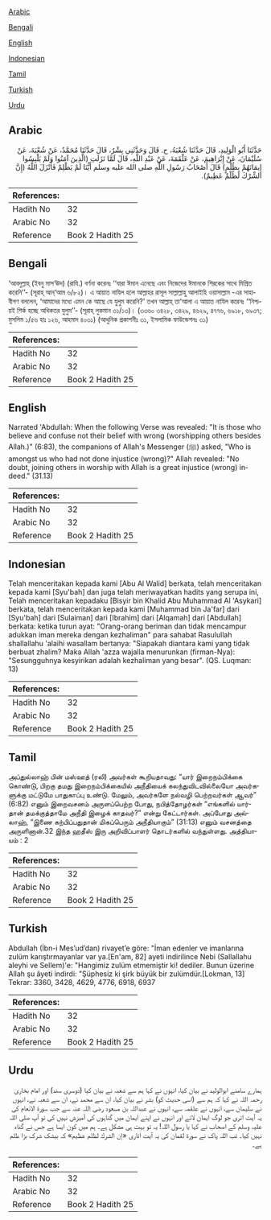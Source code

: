 [Arabic](#arabic)

[Bengali](#bengali)

[English](#english)

[Indonesian](#indonesian)

[Tamil](#tamil)

[Turkish](#turkish)

[Urdu](#urdu)

## Arabic


<div dir="rtl" lang="ar" style={{fontSize:'larger',backgroundColor:'#f8f9fa',padding:20}}>
حَدَّثَنَا أَبُو الْوَلِيدِ، قَالَ حَدَّثَنَا شُعْبَةُ، ح‏.‏ قَالَ وَحَدَّثَنِي بِشْرٌ، قَالَ حَدَّثَنَا مُحَمَّدٌ، عَنْ شُعْبَةَ، عَنْ سُلَيْمَانَ، عَنْ إِبْرَاهِيمَ، عَنْ عَلْقَمَةَ، عَنْ عَبْدِ اللَّهِ، قَالَ لَمَّا نَزَلَتِ ‏(‏الَّذِينَ آمَنُوا وَلَمْ يَلْبِسُوا إِيمَانَهُمْ بِظُلْمٍ‏)‏ قَالَ أَصْحَابُ رَسُولِ اللَّهِ صلى الله عليه وسلم أَيُّنَا لَمْ يَظْلِمْ فَأَنْزَلَ اللَّهُ ‏(‏إِنَّ الشِّرْكَ لَظُلْمٌ عَظِيمٌ‏)‏‏.‏
</div>
<div style={{backgroundColor:'#f8f9fa',padding:20, marginBottom: 10}}><table> <thead> <tr> <th>References:</th> <th></th> </tr> </thead> <tbody><tr><td>Hadith No</td><td>32</td></tr><tr><td>Arabic No</td><td>32</td></tr><tr><td>Reference</td><td>Book 2 Hadith 25</td></tr></tbody></table></div>

## Bengali


<div dir="ltr" lang="bn" style={{fontSize:'larger',backgroundColor:'#f8f9fa',padding:20}}>
‘আবদুল্লাহ্ (ইবনু মাস‘ঊদ) (রাযি.) বর্ণনা করেনঃ ‘‘যারা ঈমান এনেছে এবং নিজেদের ঈমানকে শিরকের সাথে মিশ্রিত করেনি’’- (সূরাহ্ আন্‘আম ৬/৮২)। এ আয়াত নাযিল হলে আল্লাহর রাসূল সাল্লাল্লাহু আলাইহি ওয়াসাল্লাম -এর সাহাবীগণ বললেন, ‘আমাদের মধ্যে এমন কে আছে যে যুলুম করেনি?’ তখন আল্লাহ্ তা‘আলা এ আয়াত নাযিল করেনঃ ‘‘নিশ্চয়ই শির্ক হচ্ছে অধিকতর যুলুম’’- (সূরাহ্ লুকমান ৩১/১৩)। (৩৩৬০ ৩৪২৮, ৩৪২৯, ৪৬২৯, ৪৭৭৬, ৬৯১৮, ৬৯৩৭; মুসলিম ১/৫৬ হাঃ ১২৬, আহমাদ ৪০৩১) (আধুনিক প্রকাশনীঃ ৩১, ইসলামিক ফাউন্ডেশনঃ ৩১)
</div>
<div style={{backgroundColor:'#f8f9fa',padding:20, marginBottom: 10}}><table> <thead> <tr> <th>References:</th> <th></th> </tr> </thead> <tbody><tr><td>Hadith No</td><td>32</td></tr><tr><td>Arabic No</td><td>32</td></tr><tr><td>Reference</td><td>Book 2 Hadith 25</td></tr></tbody></table></div>

## English


<div dir="ltr" lang="en" style={{fontSize:'larger',backgroundColor:'#f8f9fa',padding:20}}>
Narrated 'Abdullah: When the following Verse was revealed: "It is those who believe and confuse not their belief with wrong (worshipping others besides Allah.)" (6:83), the companions of Allah's Messenger (ﷺ) asked, "Who is amongst us who had not done injustice (wrong)?" Allah revealed: "No doubt, joining others in worship with Allah is a great injustice (wrong) indeed." (31.13)
</div>
<div style={{backgroundColor:'#f8f9fa',padding:20, marginBottom: 10}}><table> <thead> <tr> <th>References:</th> <th></th> </tr> </thead> <tbody><tr><td>Hadith No</td><td>32</td></tr><tr><td>Arabic No</td><td>32</td></tr><tr><td>Reference</td><td>Book 2 Hadith 25</td></tr></tbody></table></div>

## Indonesian


<div dir="ltr" lang="id" style={{fontSize:'larger',backgroundColor:'#f8f9fa',padding:20}}>
Telah menceritakan kepada kami [Abu Al Walid] berkata, telah menceritakan kepada kami [Syu'bah] dan juga telah meriwayatkan hadits yang serupa ini, Telah menceritakan kepadaku [Bisyir bin Khalid Abu Muhammad Al 'Asykari] berkata, telah menceritakan kepada kami [Muhammad bin Ja'far] dari [Syu'bah] dari [Sulaiman] dari [Ibrahim] dari [Alqamah] dari [Abdullah] berkata: ketika turun ayat: "Orang-orang beriman dan tidak mencampur adukkan iman mereka dengan kezhaliman" para sahabat Rasulullah shallallahu 'alaihi wasallam bertanya: "Siapakah diantara kami yang tidak berbuat zhalim? Maka Allah 'azza wajalla menurunkan (firman-Nya): "Sesungguhnya kesyirikan adalah kezhaliman yang besar". (QS. Luqman: 13)
</div>
<div style={{backgroundColor:'#f8f9fa',padding:20, marginBottom: 10}}><table> <thead> <tr> <th>References:</th> <th></th> </tr> </thead> <tbody><tr><td>Hadith No</td><td>32</td></tr><tr><td>Arabic No</td><td>32</td></tr><tr><td>Reference</td><td>Book 2 Hadith 25</td></tr></tbody></table></div>

## Tamil


<div dir="ltr" lang="ta" style={{fontSize:'larger',backgroundColor:'#f8f9fa',padding:20}}>
அப்துல்லாஹ் பின் மஸ்ஊத் (ரலி) அவர்கள் கூறியதாவது: “யார் இறைநம்பிக்கை கொண்டு, பிறகு தமது இறைநம்பிக்கையில் அநீதியைக் கலந்துவிடவில்லையோ அவர்களுக்கு மட்டுமே பாதுகாப்பு உண்டு. மேலும், அவர்களே நல்வழி பெற்றவர்கள் ஆவர்” (6:82) எனும் இறைவசனம் அருளப்பெற்ற போது, நபித்தோழர்கள் “எங்களில் யார்தான் தமக்குத்தாமே அநீதி இழைக் காதவர்?” என்று கேட்டார்கள். அப்போது அல்லாஹ், “இணை கற்பிப்பதுதான் மிகப்பெரும் அநீதியாகும்” (31:13) எனும் வசனத்தை அருளினான்.32 இந்த ஹதீஸ் இரு அறிவிப்பாளர் தொடர்களில் வந்துள்ளது. அத்தியாயம் : 2
</div>
<div style={{backgroundColor:'#f8f9fa',padding:20, marginBottom: 10}}><table> <thead> <tr> <th>References:</th> <th></th> </tr> </thead> <tbody><tr><td>Hadith No</td><td>32</td></tr><tr><td>Arabic No</td><td>32</td></tr><tr><td>Reference</td><td>Book 2 Hadith 25</td></tr></tbody></table></div>

## Turkish


<div dir="ltr" lang="tr" style={{fontSize:'larger',backgroundColor:'#f8f9fa',padding:20}}>
Abdullah (İbn-i Mes’ud’dan) rivayet’e göre: "İman edenler ve imanlarına zulüm karıştırmayanlar var ya.[En'am, 82] ayeti indiri­lince Nebi (Sallallahu aleyhi ve Sellem)'e: "Hangimiz zulüm etmemiştir ki! dediler. Bunun üzerine Allah şu âyeti indirdi: "Şüphesiz ki şirk büyük bir zulümdür.[Lokman, 13] Tekrar: 3360, 3428, 4629, 4776, 6918, 6937
</div>
<div style={{backgroundColor:'#f8f9fa',padding:20, marginBottom: 10}}><table> <thead> <tr> <th>References:</th> <th></th> </tr> </thead> <tbody><tr><td>Hadith No</td><td>32</td></tr><tr><td>Arabic No</td><td>32</td></tr><tr><td>Reference</td><td>Book 2 Hadith 25</td></tr></tbody></table></div>

## Urdu


<div dir="rtl" lang="ur" style={{fontSize:'larger',backgroundColor:'#f8f9fa',padding:20}}>
ہمارے سامنے ابوالولید نے بیان کیا، انہوں نے کہا ہم سے شعبہ نے بیان کیا (دوسری سند) اور امام بخاری رحمہ اللہ نے کہا کہ ہم سے (اسی حدیث کو) بشر نے بیان کیا، ان سے محمد نے، ان سے شعبہ نے، انہوں نے سلیمان سے، انہوں نے علقمہ سے، انہوں نے عبداللہ بن مسعود رضی اللہ عنہ سے جب سورۃ الانعام کی یہ آیت اتری جو لوگ ایمان لائے اور انہوں نے اپنے ایمان میں گناہوں کی آمیزش نہیں کی تو آپ صلی اللہ علیہ وسلم کے اصحاب نے کہا یا رسول اللہ! یہ تو بہت ہی مشکل ہے۔ ہم میں کون ایسا ہے جس نے گناہ نہیں کیا۔ تب اللہ پاک نے سورۃ لقمان کی یہ آیت اتاری «إن الشرك لظلم عظيم‏» کہ بیشک شرک بڑا ظلم ہے۔
</div>
<div style={{backgroundColor:'#f8f9fa',padding:20, marginBottom: 10}}><table> <thead> <tr> <th>References:</th> <th></th> </tr> </thead> <tbody><tr><td>Hadith No</td><td>32</td></tr><tr><td>Arabic No</td><td>32</td></tr><tr><td>Reference</td><td>Book 2 Hadith 25</td></tr></tbody></table></div>